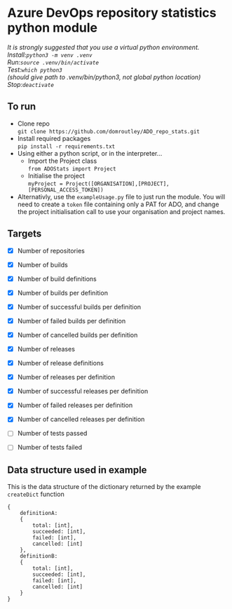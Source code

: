 # Azure DevOps repository statistics python module

*It is strongly suggested that you use a virtual python environment.  
Install:`python3 -m venv .venv`  
Run:`source .venv/bin/activate`  
Test:`which python3`  
(should give path to .venv/bin/python3, not global python location)  
Stop:`deactivate`*

## To run
- Clone repo  
  `git clone https://github.com/domroutley/ADO_repo_stats.git`
- Install required packages  
  `pip install -r requirements.txt`
- Using either a python script, or in the interpreter...
  - Import the Project class  
    `from ADOStats import Project`
  - Initialise the project  
    `myProject = Project([ORGANISATION],[PROJECT],[PERSONAL_ACCESS_TOKEN])`
- Alternativly, use the `exampleUsage.py` file to just run the module. You will need to create a `token` file containing only a PAT for ADO, and change the project initialisation call to use your organisation and project names.


## Targets
- [x] Number of repositories


- [x] Number of builds
- [x] Number of build definitions
- [x] Number of builds per definition
- [x] Number of successful builds per definition
- [x] Number of failed builds per definition
- [x] Number of cancelled builds per definition


- [x] Number of releases
- [x] Number of release definitions
- [x] Number of releases per definition
- [x] Number of successful releases per definition
- [x] Number of failed releases per definition
- [x] Number of cancelled releases per definition


- [ ] Number of tests passed
- [ ] Number of tests failed

## Data structure used in example
This is the data structure of the dictionary returned by the example `createDict` function
```
{
    definitionA:
    {
        total: [int],
        succeeded: [int],
        failed: [int],
        cancelled: [int]
    },
    definitionB:
    {
        total: [int],
        succeeded: [int],
        failed: [int],
        cancelled: [int]
    }
}
```
